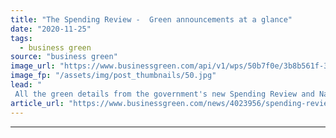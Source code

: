 ```yaml
---
title: "The Spending Review -  Green announcements at a glance"
date: "2020-11-25"
tags: 
  - business green
source: "business green"
image_url: "https://www.businessgreen.com/api/v1/wps/50b7f0e/3b8b561f-3892-4a72-9e6d-889256d275fa/4/SUNAK-Rishi-251120-C-HM-Treasury-Flickr-CC-BY-NC-ND-2-0-roi-1-185x114.jpg"
image_fp: "/assets/img/post_thumbnails/50.jpg"
lead: "
 All the green details from the government's new Spending Review and National Infrastructure Strategy ..."
article_url: "https://www.businessgreen.com/news/4023956/spending-review-green-announcements-glance"
---
```


---
